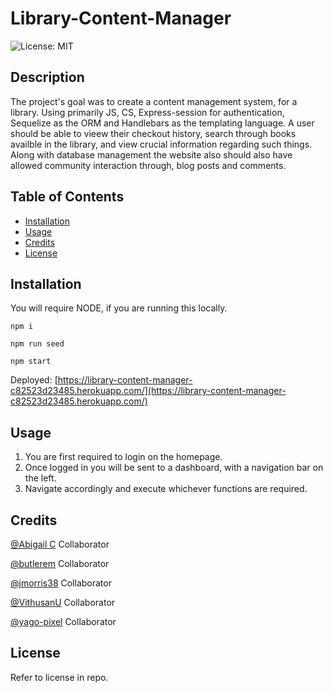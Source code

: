 # Library-Content-Manager 


![License: MIT](https://img.shields.io/badge/License-MIT-yellow.svg)

## Description

The project's goal was to create a content management system, for a library. Using primarily JS, CS, Express-session for authentication, Sequelize as the ORM and Handlebars as the templating language. A user should be able to vieew their checkout history, search through books availble in the library, and view crucial information regarding such things. Along with database management the website also should also have allowed community interaction through, blog posts and comments. 

## Table of Contents 

- [Installation](#installation)
- [Usage](#usage)
- [Credits](#credits)
- [License](#license)

## Installation

You will require NODE, if you are running this locally. 

```
npm i

npm run seed

npm start
```
Deployed:
[https://library-content-manager-c82523d23485.herokuapp.com/](https://library-content-manager-c82523d23485.herokuapp.com/)

## Usage

1. You are first required to login on the homepage.
2. Once logged in you will be sent to a dashboard, with a navigation bar on the left.
3. Navigate accordingly and execute whichever functions are required. 

## Credits

[@Abigail C](https://github.com/abi-gail17)
Collaborator

[@butlerem](https://github.com/butlerem)
Collaborator

[@jmorris38](https://github.com/jmorris38)
Collaborator

[@VithusanU](https://github.com/VithusanU)
Collaborator

[@yago-pixel](https://github.com/yago-pixel)
Collaborator

## License

Refer to license in repo. 
